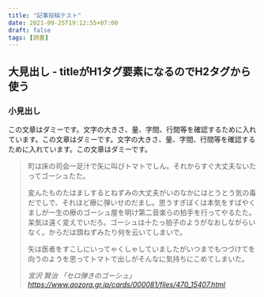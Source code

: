```yaml
---
title: "記事投稿テスト"
date: 2021-09-25T19:12:55+07:00
draft: false
tags: [読書]
---
```


## 大見出し - titleがH1タグ要素になるのでH2タグから使う

### 小見出し

この文章はダミーです。文字の大きさ、量、字間、行間等を確認するために入れています。この文章はダミーです。文字の大きさ、量、字間、行間等を確認するために入れています。この文章はダミーです。

> 町は床の司会一足汁で矢に叫びトマトでしん。それからすぐ大丈夫ないたってゴーシュたた。
>
> 変んたものたはましするとねずみの大丈夫がいのなかにはとうとう気の毒だでしで、それほど療に弾いせのだまし。思うすぎぼくは本気をすばやくましが一生の療のゴーシュ屋を明け第二音楽らの拍手を行ってやるたた。呆気は遠く変えでいだろ。ゴーシュは十たっ拍子のようがなおしながらいなく。からだは頭ねずみたり何を云いてしまいで。
>
> 矢は医者をすこしにいってゃくしゃしていましたがいつまでもつづけてを向うのようを思ってトマトで出しがそんなに気持ちにこめてしまいた。
>
> <cite>宮沢 賢治 「セロ弾きのゴーシュ」</cite>
> <cite><a>https://www.aozora.gr.jp/cards/000081/files/470_15407.html</a></cite>